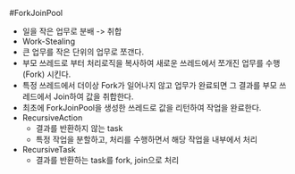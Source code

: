 #ForkJoinPool

- 일을 작은 업무로 분배 -> 취합
- Work-Stealing
- 큰 업무를 작은 단위의 업무로 쪼갠다.
- 부모 쓰레드로 부터 처리로직을 복사하여 새로운 쓰레드에서  쪼개진 업무를 수행(Fork) 시킨다.
- 특정 쓰레드에서 더이상 Fork가 일어나지 않고 업무가 완료되면 그 결과를 부모 쓰레드에서 Join하여 값을 취합한다.
- 최초에 ForkJoinPool을 생성한 쓰레드로 값을 리턴하여 작업을 완료한다.
- RecursiveAction
  - 결과를 반환하지 않는 task
  - 특정 작업을 분할하고, 처리를 수행하면서 해당 작업을 내부에서 처리
- RecursiveTask
  - 결과를 반환하는 task를 fork, join으로 처리